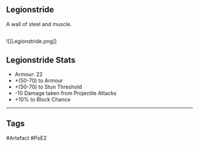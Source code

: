 ## Legionstride
A wall of steel and muscle.
##
![[Legionstride.png]]
## Legionstride Stats
- Armour: 22
- +(50-70) to Armour
- +(50-70) to Stun Threshold
- -10 Damage taken from Projectile Attacks
- +10% to Block Chance


---
## Tags
#Artefact
#PoE2